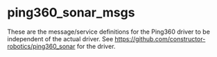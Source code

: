 # ping360_sonar_msgs



These are the message/service definitions for the Ping360 driver to be independent of the actual driver.
See https://github.com/constructor-robotics/ping360_sonar for the driver.

